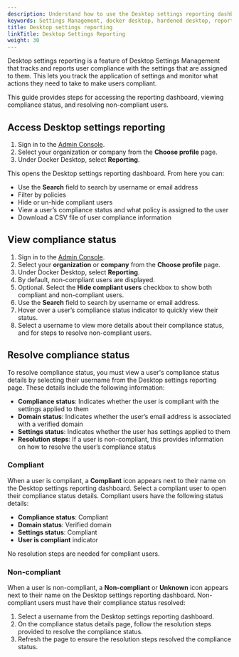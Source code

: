 ```yaml
---
description: Understand how to use the Desktop settings reporting dashboard
keywords: Settings Management, docker desktop, hardened desktop, reporting, compliance
title: Desktop settings reporting
linkTitle: Desktop Settings Reporting
weight: 30
---
```


Desktop settings reporting is a feature of Desktop Settings Management that tracks and reports user compliance with the settings that are assigned to them. This lets you track the application of settings and monitor what actions they need to take to make users compliant.

This guide provides steps for accessing the reporting dashboard, viewing compliance status, and resolving non-compliant users.

## Access Desktop settings reporting

1. Sign in to the [Admin Console](https://app.docker.com/admin).
2. Select your organization or company from the **Choose profile** page.
3. Under Docker Desktop, select **Reporting**.

This opens the Desktop settings reporting dashboard. From here you can:

- Use the **Search** field to search by username or email address
- Filter by policies
- Hide or un-hide compliant users
- View a user’s compliance status and what policy is assigned to the user
- Download a CSV file of user compliance information

## View compliance status

1. Sign in to the [Admin Console](https://app.docker.com/admin).
2. Select your **organization** or **company** from the **Choose profile** page.
3. Under Docker Desktop, select **Reporting**.
4. By default, non-compliant users are displayed.
5. Optional. Select the **Hide compliant users** checkbox to show both compliant and non-compliant users.
6. Use the **Search** field to search by username or email address.
7. Hover over a user’s compliance status indicator to quickly view their status.
8. Select a username to view more details about their compliance status, and for steps to resolve non-compliant users.

## Resolve compliance status

To resolve compliance status, you must view a user's compliance status details by selecting their username from the Desktop settings reporting page. These details include the following information:

- **Compliance status**: Indicates whether the user is compliant with the settings applied to them
- **Domain status**: Indicates whether the user’s email address is associated with a verified domain
- **Settings status**: Indicates whether the user has settings applied to them
- **Resolution steps**: If a user is non-compliant, this provides information on how to resolve the user’s compliance status

### Compliant

When a user is compliant, a **Compliant** icon appears next to their name on the Desktop settings reporting dashboard. Select a compliant user to open their compliance status details. Compliant users have the following status details:

- **Compliance status**: Compliant
- **Domain status**: Verified domain
- **Settings status**: Compliant
- **User is compliant** indicator

No resolution steps are needed for compliant users.

### Non-compliant

When a user is non-compliant, a **Non-compliant** or **Unknown** icon appears next to their name on the Desktop settings reporting dashboard. Non-compliant users must have their compliance status resolved:

1. Select a username from the Desktop settings reporting dashboard.
2. On the compliance status details page, follow the resolution steps provided to resolve the compliance status.
3. Refresh the page to ensure the resolution steps resolved the compliance status.